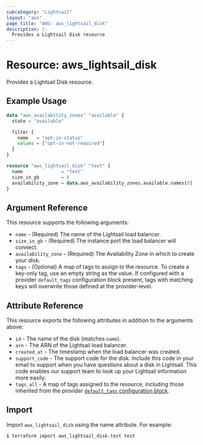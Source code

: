 ```yaml
---
subcategory: "Lightsail"
layout: "aws"
page_title: "AWS: aws_lightsail_disk"
description: |-
  Provides a Lightsail Disk resource
---
```


# Resource: aws_lightsail_disk

Provides a Lightsail Disk resource.

## Example Usage

```terraform
data "aws_availability_zones" "available" {
  state = "available"

  filter {
    name   = "opt-in-status"
    values = ["opt-in-not-required"]
  }
}

resource "aws_lightsail_disk" "test" {
  name              = "test"
  size_in_gb        = 8
  availability_zone = data.aws_availability_zones.available.names[0]
}
```

## Argument Reference

This resource supports the following arguments:

* `name` - (Required) The name of the Lightsail load balancer.
* `size_in_gb` - (Required) The instance port the load balancer will connect.
* `availability_zone` - (Required) The Availability Zone in which to create your disk.
* `tags` - (Optional) A map of tags to assign to the resource. To create a key-only tag, use an empty string as the value. If configured with a provider `default_tags` configuration block present, tags with matching keys will overwrite those defined at the provider-level.

## Attribute Reference

This resource exports the following attributes in addition to the arguments above:

* `id` - The name of the disk  (matches `name`).
* `arn` - The ARN of the Lightsail load balancer.
* `created_at` - The timestamp when the load balancer was created.
* `support_code` - The support code for the disk. Include this code in your email to support when you have questions about a disk in Lightsail. This code enables our support team to look up your Lightsail information more easily.
* `tags_all` - A map of tags assigned to the resource, including those inherited from the provider [`default_tags` configuration block](https://registry.terraform.io/providers/hashicorp/aws/latest/docs#default_tags-configuration-block).

## Import

Import `aws_lightsail_disk` using the name attribute. For example:

```shell
$ terraform import aws_lightsail_disk.test test
```
